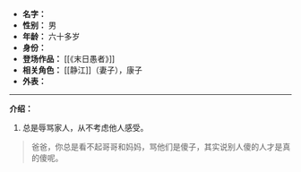 
- **名字：** 
- **性别：** 男
- **年龄：** 六十多岁
- **身份：** 
- **登场作品：** [[《末日愚者》]]
- **相关角色：** [[静江]]（妻子），康子
- **外表：** 

---

**介绍：** 

1. 总是辱骂家人，从不考虑他人感受。

> 爸爸，你总是看不起哥哥和妈妈，骂他们是傻子，其实说别人傻的人才是真的傻呢。
